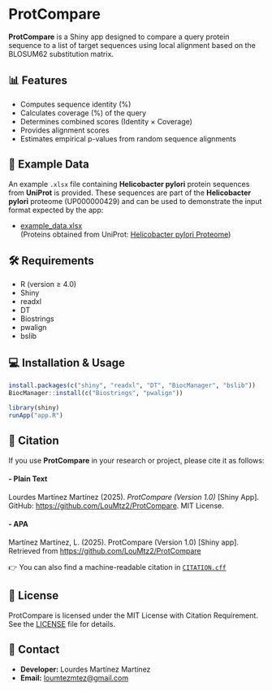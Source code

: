 # ProtCompare

**ProtCompare** is a Shiny app designed to compare a query protein sequence to a list of target sequences using local alignment based on the BLOSUM62 substitution matrix.

##  📊 Features

* Computes sequence identity (%)
* Calculates coverage (%) of the query
* Determines combined scores (Identity × Coverage)
* Provides alignment scores
* Estimates empirical p-values from random sequence alignments

 ## 📁 Example Data

An example `.xlsx` file containing **Helicobacter pylori** protein sequences from **UniProt** is provided. These sequences are part of the **Helicobacter pylori** proteome (UP000000429) and can be used to demonstrate the input format expected by the app:

- [example_data.xlsx](example_data.xlsx)  
  (Proteins obtained from UniProt: [Helicobacter pylori Proteome](https://www.uniprot.org/proteomes/UP000000429))


## 🛠️ Requirements

* R (version ≥ 4.0)
* Shiny
* readxl
* DT
* Biostrings
* pwalign
* bslib

## 💻 Installation & Usage

```R
install.packages(c("shiny", "readxl", "DT", "BiocManager", "bslib"))
BiocManager::install(c("Biostrings", "pwalign"))

library(shiny)
runApp("app.R")
```

## 📖 Citation

If you use **ProtCompare** in your research or project, please cite it as follows:

####  - Plain Text
Lourdes Martínez Martínez (2025). *ProtCompare (Version 1.0)* [Shiny App]. GitHub: https://github.com/LouMtz2/ProtCompare. MIT License.

####  - APA
Martínez Martínez, L. (2025). ProtCompare (Version 1.0) [Shiny app]. Retrieved from https://github.com/LouMtz2/ProtCompare

👉 You can also find a machine-readable citation in [`CITATION.cff`](./CITATION.cff) 

## 📄 License

ProtCompare is licensed under the MIT License with Citation Requirement. See the [LICENSE](LICENSE) file for details.

## 📧 Contact

* **Developer:** Lourdes Martínez Martínez
* **Email:** [loumtezmtez@gmail.com](mailto:loumtezmtez@gmail.com)


